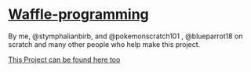 # [Waffle-programming](https://scratch.mit.edu/studios/4438380/comments/)
By me, @stymphalianbirb, and @pokemonscratch101 , @blueparrot18 on scratch and many other people who help make this project.

 [This Project can be found here too](https://github.com/Waffleprograming/)
